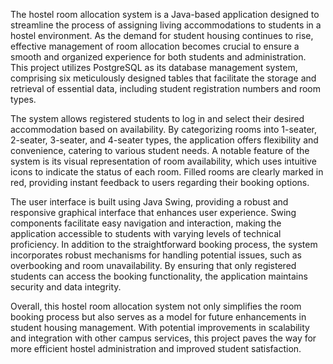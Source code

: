 The hostel room allocation system is a Java-based application designed to streamline the
process of assigning living accommodations to students in a hostel environment. As the demand
for student housing continues to rise, effective management of room allocation becomes crucial
to ensure a smooth and organized experience for both students and administration. This project
utilizes PostgreSQL as its database management system, comprising six meticulously designed
tables that facilitate the storage and retrieval of essential data, including student registration
numbers and room types. 
 
The system allows registered students to log in and select their desired accommodation based
on availability. By categorizing rooms into 1-seater, 2-seater, 3-seater, and 4-seater types, the
application offers flexibility and convenience, catering to various student needs. A notable
feature of the system is its visual representation of room availability, which uses intuitive icons
to indicate the status of each room. Filled rooms are clearly marked in red, providing instant
feedback to users regarding their booking options. 
 
The user interface is built using Java Swing, providing a robust and responsive graphical
interface that enhances user experience. Swing components facilitate easy navigation and
interaction, making the application accessible to students with varying levels of technical
proficiency. In addition to the straightforward booking process, the system incorporates robust
mechanisms for handling potential issues, such as overbooking and room unavailability. By
ensuring that only registered students can access the booking functionality, the application
maintains security and data integrity. 
 
Overall, this hostel room allocation system not only simplifies the room booking process but
also serves as a model for future enhancements in student housing management. With potential
improvements in scalability and integration with other campus services, this project paves the
way for more efficient hostel administration and improved student satisfaction. 
